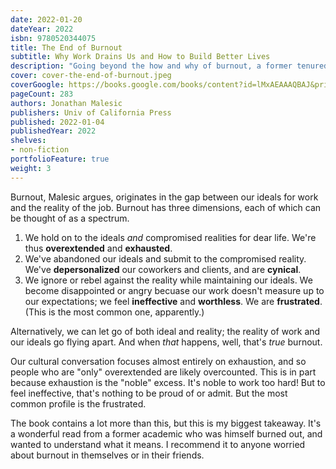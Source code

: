 ```yaml
---
date: 2022-01-20
dateYear: 2022
isbn: 9780520344075
title: The End of Burnout
subtitle: Why Work Drains Us and How to Build Better Lives
description: "Going beyond the how and why of burnout, a former tenured professor combines academic methods and first-person experience to propose new ways for resisting our cultural obsession with work. Through research on the science, culture, and philosophy of burnout, Malesic explores the gap between our vocation and our jobs, and between the ideals we have for work and the reality of what we have to do"
cover: cover-the-end-of-burnout.jpeg
coverGoogle: https://books.google.com/books/content?id=lMxAEAAAQBAJ&printsec=frontcover&img=1&zoom=1&edge=curl&source=gbs_api
pageCount: 283
authors: Jonathan Malesic
publishers: Univ of California Press
published: 2022-01-04
publishedYear: 2022
shelves:
- non-fiction
portfolioFeature: true
weight: 3
---
```


Burnout, Malesic argues, originates in the gap between our ideals for work and the reality of the job. Burnout has three dimensions, each of which can be thought of as a spectrum.

1. We hold on to the ideals *and* compromised realities for dear life. We're thus **overextended** and **exhausted**.
2. We've abandoned our ideals and submit to the compromised reality. We've **depersonalized** our coworkers and clients, and are **cynical**.
3. We ignore or rebel against the reality while maintaining our ideals. We become disappointed or angry becuase our work doesn't measure up to our expectations; we feel **ineffective** and **worthless**. We are **frustrated**. (This is the most common one, apparently.)

Alternatively, we can let go of both ideal and reality; the reality of work and our ideals go flying apart. And when *that* happens, well, that's *true* burnout. 

Our cultural conversation focuses almost entirely on exhaustion, and so people who are "only" overextended are likely overcounted. This is in part because exhaustion is the "noble" excess. It's noble to work too hard! But to feel ineffective, that's nothing to be proud of or admit. But the most common profile is the frustrated.

The book contains a lot more than this, but this is my biggest takeaway. It's a wonderful read from a former academic who was himself burned out, and wanted to understand what it means. I recommend it to anyone worried about burnout in themselves or in their friends.